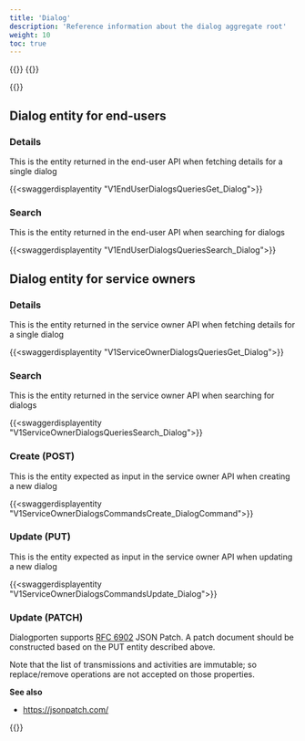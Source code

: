 ```yaml
---
title: 'Dialog'
description: 'Reference information about the dialog aggregate root'
weight: 10
toc: true
---
```


{{<dialogportenswaggerselector>}}
{{<swaggerload>}}

{{<notyetwritten>}}

## Dialog entity for end-users

### Details 

This is the entity returned in the end-user API when fetching details for a single dialog 

{{<swaggerdisplayentity "V1EndUserDialogsQueriesGet_Dialog">}}

### Search

This is the entity returned in the end-user API when searching for dialogs

{{<swaggerdisplayentity "V1EndUserDialogsQueriesSearch_Dialog">}}

## Dialog entity for service owners

### Details

This is the entity returned in the service owner API when fetching details for a single dialog 

{{<swaggerdisplayentity "V1ServiceOwnerDialogsQueriesGet_Dialog">}}

### Search

This is the entity returned in the service owner API when searching for dialogs

{{<swaggerdisplayentity "V1ServiceOwnerDialogsQueriesSearch_Dialog">}}

### Create (POST)

This is the entity expected as input in the service owner API when creating a new dialog 

{{<swaggerdisplayentity "V1ServiceOwnerDialogsCommandsCreate_DialogCommand">}}

### Update (PUT)

This is the entity expected as input in the service owner API when updating a new dialog 

{{<swaggerdisplayentity "V1ServiceOwnerDialogsCommandsUpdate_Dialog">}}

### Update (PATCH)

Dialogporten supports [RFC 6902](https://datatracker.ietf.org/doc/html/rfc6902/) JSON Patch. A patch document should be constructed based on the PUT entity described above.

Note that the list of transmissions and activities are immutable; so replace/remove operations are not accepted on those properties.

**See also**
* https://jsonpatch.com/

{{<children />}}

